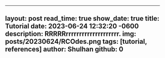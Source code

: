 
---
layout: post
read_time: true
show_date: true
title: Tutorial
date: 2023-06-24 12:32:20 -0600
description: RRRRRrrrrrrrrrrrrrrrrrrrr.
img: posts/20230624/RCOdes.png 
tags: [tutorial, references]
author: Shulhan
github: 0
---
